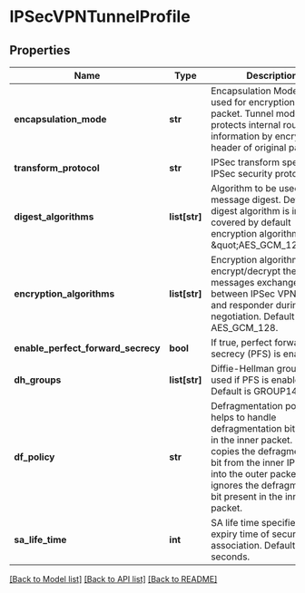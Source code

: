 # IPSecVPNTunnelProfile

## Properties
Name | Type | Description | Notes
------------ | ------------- | ------------- | -------------
**encapsulation_mode** | **str** | Encapsulation Mode to be used for encryption of packet. Tunnel mode protects internal routing information by encrypting IP header of original packet. | [optional] [default to 'TUNNEL_MODE']
**transform_protocol** | **str** | IPSec transform specifies IPSec security protocol. | [optional] [default to 'ESP']
**digest_algorithms** | **list[str]** | Algorithm to be used for message digest. Default digest algorithm is implicitly covered by default encryption algorithm \&quot;AES_GCM_128\&quot;. | [optional] 
**encryption_algorithms** | **list[str]** | Encryption algorithm to encrypt/decrypt the messages exchanged between IPSec VPN initiator and responder during tunnel negotiation. Default is AES_GCM_128. | [optional] 
**enable_perfect_forward_secrecy** | **bool** | If true, perfect forward secrecy (PFS) is enabled. | [optional] [default to True]
**dh_groups** | **list[str]** | Diffie-Hellman group to be used if PFS is enabled. Default is GROUP14. | [optional] 
**df_policy** | **str** | Defragmentation policy helps to handle defragmentation bit present in the inner packet. COPY copies the defragmentation bit from the inner IP packet into the outer packet. CLEAR ignores the defragmentation bit present in the inner packet. | [optional] [default to 'COPY']
**sa_life_time** | **int** | SA life time specifies the expiry time of security association. Default is 3600 seconds.  | [optional] [default to 3600]

[[Back to Model list]](../README.md#documentation-for-models) [[Back to API list]](../README.md#documentation-for-api-endpoints) [[Back to README]](../README.md)

